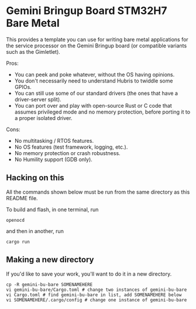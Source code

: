 # Gemini Bringup Board STM32H7 Bare Metal

This provides a template you can use for writing bare metal applications for the
service processor on the Gemini Bringup board (or compatible variants such as
the Gimletlet).

Pros:

- You can peek and poke whatever, without the OS having opinions.
- You don't necessarily need to understand Hubris to twiddle some GPIOs.
- You can still use some of our standard drivers (the ones that have a
  driver-server split).
- You can port over and play with open-source Rust or C code that assumes
  privileged mode and no memory protection, before porting it to a proper
  isolated driver.

Cons:

- No multitasking / RTOS features.
- No OS features (test framework, logging, etc.).
- No memory protection or crash robustness.
- No Humility support (GDB only).

## Hacking on this

All the commands shown below must be run from the same directory as this README
file.

To build and flash, in one terminal, run

```shell
openocd
```

and then in another, run

```shell
cargo run
```

## Making a new directory

If you'd like to save your work, you'll want to do it in a new directory.

```shell
cp -R gemini-bu-bare SOMENAMEHERE
vi gemini-bu-bare/Cargo.toml # change two instances of gemini-bu-bare
vi Cargo.toml # find gemini-bu-bare in list, add SOMENAMEHERE below
vi SOMENAMEHERE/.cargo/config # change one instance of gemini-bu-bare
```
